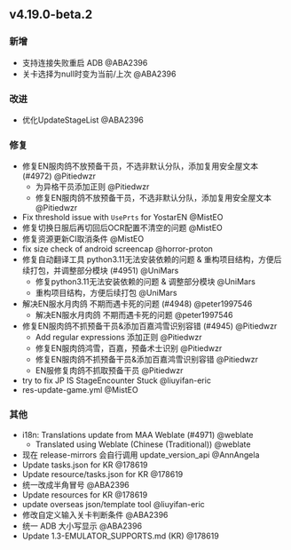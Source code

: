 ## v4.19.0-beta.2

### 新增

- 支持连接失败重启 ADB @ABA2396
- 关卡选择为null时变为当前/上次 @ABA2396

### 改进

- 优化UpdateStageList @ABA2396

### 修复

- 修复EN服肉鸽不放预备干员，不选非默认分队，添加复用安全屋文本 (#4972) @Pitiedwzr
   - 为异格干员添加正则 @Pitiedwzr
   - 修复EN服肉鸽不放预备干员，不选非默认分队，添加复用安全屋文本 @Pitiedwzr
- Fix threshold issue with `UsePrts` for YostarEN @MistEO
- 修复切换日服后再切回后OCR配置不清空的问题 @MistEO
- 修复资源更新CI取消条件 @MistEO
- fix size check of android screencap @horror-proton
- 修复自动翻译工具 python3.11无法安装依赖的问题 & 重构项目结构，方便后续打包，并调整部分模块 (#4951) @UniMars
   - 修复python3.11无法安装依赖的问题 & 调整部分模块 @UniMars
   - 重构项目结构，方便后续打包 @UniMars
- 解决EN服水月肉鸽 不期而遇卡死的问题 (#4948) @peter1997546
   - 解决EN服水月肉鸽 不期而遇卡死的问题 @peter1997546
- 修复EN服肉鸽不抓预备干员&添加百嘉鸿雪识别容错 (#4945) @Pitiedwzr
   - Add regular expressions 添加正则 @Pitiedwzr
   - 修复EN服肉鸽鸿雪，百嘉，预备术士识别 @Pitiedwzr
   - 修复EN服肉鸽不抓预备干员&添加百嘉鸿雪识别容错 @Pitiedwzr
   - EN服修复肉鸽不抓取预备干员 @Pitiedwzr
- try to fix JP IS StageEncounter Stuck @liuyifan-eric
- res-update-game.yml @MistEO

### 其他

- i18n: Translations update from MAA Weblate (#4971) @weblate
   - Translated using Weblate (Chinese (Traditional)) @weblate
- 现在 release-mirrors 会自行调用 update_version_api @AnnAngela
- Update tasks.json for KR @178619
- Update resource/tasks.json for KR @178619
- 统一改成半角冒号 @ABA2396
- Update resources for KR @178619
- update overseas json/template tool @liuyifan-eric
- 修改自定义输入关卡判断条件 @ABA2396
- 统一 ADB 大小写显示 @ABA2396
- Update 1.3-EMULATOR_SUPPORTS.md (KR) @178619
